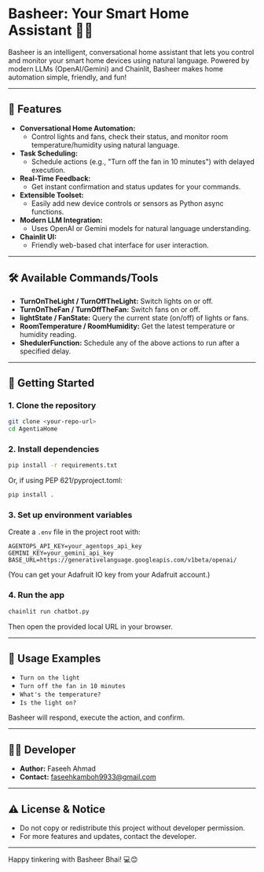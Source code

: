 # Basheer: Your Smart Home Assistant 🚀🤖

Basheer is an intelligent, conversational home assistant that lets you control and monitor your smart home devices using natural language. Powered by modern LLMs (OpenAI/Gemini) and Chainlit, Basheer makes home automation simple, friendly, and fun!

---

## 🌟 Features

- **Conversational Home Automation:**
  - Control lights and fans, check their status, and monitor room temperature/humidity using natural language.
- **Task Scheduling:**
  - Schedule actions (e.g., "Turn off the fan in 10 minutes") with delayed execution.
- **Real-Time Feedback:**
  - Get instant confirmation and status updates for your commands.
- **Extensible Toolset:**
  - Easily add new device controls or sensors as Python async functions.
- **Modern LLM Integration:**
  - Uses OpenAI or Gemini models for natural language understanding.
- **Chainlit UI:**
  - Friendly web-based chat interface for user interaction.

---

## 🛠️ Available Commands/Tools

- **TurnOnTheLight / TurnOffTheLight:**  Switch lights on or off.
- **TurnOnTheFan / TurnOffTheFan:**  Switch fans on or off.
- **lightState / FanState:**  Query the current state (on/off) of lights or fans.
- **RoomTemperature / RoomHumidity:**  Get the latest temperature or humidity reading.
- **ShedulerFunction:**  Schedule any of the above actions to run after a specified delay.

---

## 🚀 Getting Started

### 1. Clone the repository
```bash
git clone <your-repo-url>
cd AgentiaHome
```

### 2. Install dependencies
```bash
pip install -r requirements.txt
```
Or, if using PEP 621/pyproject.toml:
```bash
pip install .
```

### 3. Set up environment variables
Create a `.env` file in the project root with:
```
AGENTOPS_API_KEY=your_agentops_api_key
GEMINI_KEY=your_gemini_api_key
BASE_URL=https://generativelanguage.googleapis.com/v1beta/openai/
```
(You can get your Adafruit IO key from your Adafruit account.)

### 4. Run the app
```bash
chainlit run chatbot.py
```
Then open the provided local URL in your browser.

---

## 💬 Usage Examples

- `Turn on the light`
- `Turn off the fan in 10 minutes`
- `What's the temperature?`
- `Is the light on?`

Basheer will respond, execute the action, and confirm.

---

## 👨‍💻 Developer

- **Author:** Faseeh Ahmad  
- **Contact:** faseehkamboh9933@gmail.com

---

## ⚠️ License & Notice

- Do not copy or redistribute this project without developer permission.
- For more features and updates, contact the developer.

---

Happy tinkering with Basheer Bhai! 💻😊
